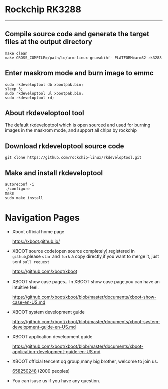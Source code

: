 # Rockchip RK3288

***

## Compile source code and generate the target files at the  output directory
```shell
make clean
make CROSS_COMPILE=/path/to/arm-linux-gnueabihf- PLATFORM=arm32-rk3288
```

## Enter maskrom mode and burn image to emmc
```shell
sudo rkdeveloptool db xbootpak.bin;
sleep 3;
sudo rkdeveloptool ul xbootpak.bin;
sudo rkdeveloptool rd;
```

## About rkdeveloptool tool

The default rkdeveloptool which is open sourced and used for burning images in the maskrom mode, and support all chips by rockchip

## Download rkdeveloptool source code
```shell
git clone https://github.com/rockchip-linux/rkdeveloptool.git
```

## Make and install rkdeveloptool
```shell
autoreconf -i
./configure
make
sudo make install
```

# Navigation Pages

* Xboot official home page

  https://xboot.github.io/

* XBOOT source code(open source completely),registered in `github`,please `star` and `fork` a copy directly,if you want to merge it, just sent `pull request`

  https://github.com/xboot/xboot

* XBOOT show case pages，In XBOOT show case page,you can have an intuitive feel.

  https://github.com/xboot/xboot/blob/master/documents/xboot-show-case-en-US.md

* XBOOT system development guide

  https://github.com/xboot/xboot/blob/master/documents/xboot-system-development-guide-en-US.md

* XBOOT application development guide

  https://github.com/xboot/xboot/blob/master/documents/xboot-application-development-guide-en-US.md

* XBOOT official tencent qq group,many big brother, welcome to join us.

  [658250248](https://jq.qq.com/?_wv=1027&k=5BOkXYO) (2000 peoples)

* You can isuse us if you have any question.
